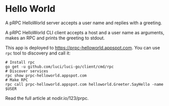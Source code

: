 # Hello World

A pRPC HelloWorld server accepts a user name and replies with a greeting.

A pRPC HelloWorld CLI client accepts a host and a user name as arguments, 
makes an RPC and prints the greeting to stdout.

This app is deployed to https://prpc-helloworld.appspot.com.
You can use `rpc` tool to discovery and call it:

    # Install rpc
    go get -u github.com/luci/luci-go/client/cmd/rpc
    # Discover services
    rpc show prpc-helloworld.appspot.com
    # Make RPC
    rpc call prpc-helloworld.appspot.com helloworld.Greeter.SayHello -name $USER
    
Read the full article at nodir.io/123/prpc.
